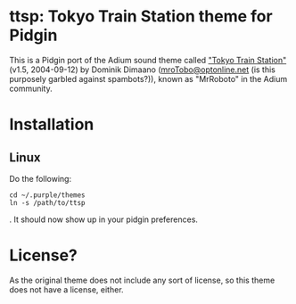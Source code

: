 # ttsp: Tokyo Train Station theme for Pidgin

This is a Pidgin port of the Adium sound theme called ["Tokyo Train Station"](http://www.adiumxtras.com/index.php?a=xtras&xtra_id=602) (v1.5, 2004-09-12) by Dominik Dimaano (mroTobo@optonline.net (is this purposely garbled against spambots?)), known as "MrRoboto" in the Adium community.

# Installation

## Linux

Do the following:

	cd ~/.purple/themes
	ln -s /path/to/ttsp

. It should now show up in your pidgin preferences.

# License?

As the original theme does not include any sort of license, so this theme does not have a license, either.
